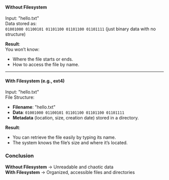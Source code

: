 
#### **Without Filesystem**

Input: "hello.txt"  
Data stored as:  
`01001000 01100101 01101100 01101100 01101111` (just binary data with no structure)

**Result**:  
You won’t know:

- Where the file starts or ends.
- How to access the file by name.

---

#### **With Filesystem (e.g., ext4)**

Input: "hello.txt"  
File Structure:

- **Filename**: "hello.txt"
- **Data**: `01001000 01100101 01101100 01101100 01101111`
- **Metadata** (location, size, creation date) stored in a directory.

 **Result**:

- You can retrieve the file easily by typing its name.
- The system knows the file’s size and where it’s located.

### **Conclusion**

**Without Filesystem** → Unreadable and chaotic data  
**With Filesystem** → Organized, accessible files and directories